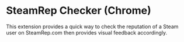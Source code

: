 SteamRep Checker (Chrome)
==========================

This extension provides a quick way to check the reputation of a Steam user on SteamRep.com then provides visual
feedback accordingly.
